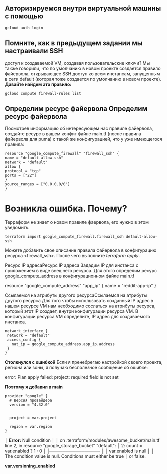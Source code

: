 ## Авторизируемся внутри виртуальной машины с помощью
```
gcloud auth login
```

## Помните, как в предыдущем задании мы настраивали SSH
доступ к создаваемой VM, создавая пользовательские ключи?
Мы также говорили, что по умолчанию в новом проекте
создается правило файервола, открывающее SSH доступ ко всем
инстансам, запущенным в сети default (которая тоже создается по
умолчанию в новом проекте).
**Давайте найдем это правило:**
```
gcloud compute firewall-rules list
```

## Определим ресурс файервола Определим ресурс файервола
Посмотрев информацию об интересующем нас правиле
файервола, создайте ресурс в вашем конфиг файле main.tf
(после правила файервола для puma) с такой же конфигурацией,
что у уже имеющегося правила:
```
resource "google_compute_firewall" "firewall_ssh" {
name = "default-allow-ssh"
network = "default"
allow {
protocol = "tcp"
ports = ["22"]
}
source_ranges = ["0.0.0.0/0"]
}
```
# Возникла ошибка. Почему?

Терраформ не знает о новом правиле фаервола, его нужно в этом уведомить.
```
terraform import google_compute_firewall.firewall_ssh default-allow-ssh
```
Можете добавить свое
описание правила файервола в конфигурацию ресурса <firewall_ssh>.
После чего выполните *terraform apply*.

Ресурс IP адресаРесурс IP адреса
Зададим IP для инстанса с приложением в виде внешнего
ресурса. Для этого определим ресурс google_compute_address в
конфигурационном файле main.tf

resource "google_compute_address" "app_ip" {
  name = "reddit-app-ip"
}

Ссылаемся на атрибуты другого ресурсаСсылаемся на атрибуты другого ресурса
Для того чтобы использовать созданный IP адрес в нашем
ресурсе VM нам необходимо сослаться на атрибуты ресурса,
который этот IP создает, внутри конфигурации ресурса VM. В
конфигурации ресурса VM определите, IP адрес для создаваемого
инстанса.

```
network_interface {
 network = "default"
 access_config {
   nat_ip = google_compute_address.app_ip.address
 }
}
```

**Столкнулся с ошибкой**
Если я пренебрегаю настройкой своего проекта, региона или зоны, я получаю бесполезное сообщение об ошибке:

error: Plan apply failed: project: required field is not set

**Поэтому я добавил в main**

```
provider "google" {
  # Версия провайдера
  version = "4.32.0"

  
  project = var.project

  region = var.region
}
```


│ **Error:** Null condition
│ 
│   on .terraform/modules/awesome_bucket/main.tf line 2, in resource "google_storage_bucket" "default":
│    2:   count = var.enabled ? 1 : 0
│     ├────────────────
│     │ var.enabled is null
│ 
│ The condition value is null. Conditions must either be true
│ or false.

**var.versioning_enabled**
